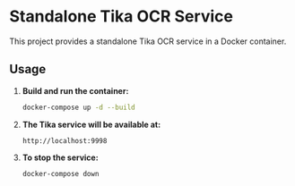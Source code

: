 
# Standalone Tika OCR Service

This project provides a standalone Tika OCR service in a Docker container.

## Usage

1.  **Build and run the container:**
    ```sh
    docker-compose up -d --build
    ```

2.  **The Tika service will be available at:**
    ```
    http://localhost:9998
    ```

3.  **To stop the service:**
    ```sh
    docker-compose down
    ```
